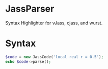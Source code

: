 JassParser
==========

Syntax Highlighter for vJass, cjass, and wurst.

Syntax
==========

```php
$code = new JassCode('local real r = 0.5');
echo $code->parse();
```
